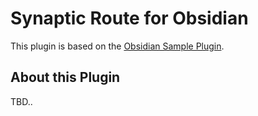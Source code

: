 # Synaptic Route for Obsidian

This plugin is based on the [Obsidian Sample Plugin](https://github.com/obsidianmd/obsidian-sample-plugin).


## About this Plugin

TBD..